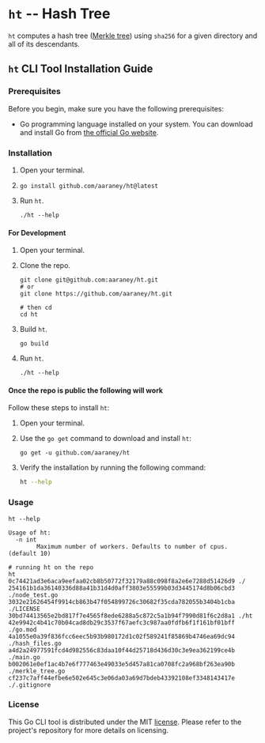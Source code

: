 # `ht` -- Hash Tree

`ht` computes a hash tree ([Merkle tree](https://en.wikipedia.org/wiki/Merkle_tree)) using `sha256`
for a given directory and all of its descendants.

## `ht` CLI Tool Installation Guide

### Prerequisites

Before you begin, make sure you have the following prerequisites:

- Go programming language installed on your system. You can download and install Go from [the official Go website](https://golang.org/dl/).

### Installation

1. Open your terminal.

2. `go install github.com/aaraney/ht@latest`

3. Run `ht`.

    ```shell
    ./ht --help
    ```

#### For Development

1. Open your terminal.

2. Clone the repo.

    ```shell
    git clone git@github.com:aaraney/ht.git
    # or
    git clone https://github.com/aaraney/ht.git

    # then cd
    cd ht
    ```

3. Build `ht`.

    ```shell
    go build
    ```

4. Run `ht`.

    ```shell
    ./ht --help
    ```

#### Once the repo is public the following will work

Follow these steps to install `ht`:

1. Open your terminal.

2. Use the `go get` command to download and install `ht`:

   ```shell
   go get -u github.com/aaraney/ht
   ```

3. Verify the installation by running the following command:

   ```bash
   ht --help
   ```

### Usage

```shell
ht --help

Usage of ht:
  -n int
        Maximum number of workers. Defaults to number of cpus. (default 10)

# running ht on the repo
ht
0c74421ad3e6aca9eefaa02cb8b50772f32179a88c098f8a2e6e7288d51426d9 ./
254161b1da36140336d88a41b31d4d0aff3803e55599b03d3445174d8b06cbd3 ./node_test.go
3032e21626454f9914cb863b47f054899726c30682f35cda782055b3404b1cba ./LICENSE
30bd74413565e2bd817f7e4565f8ede6288a5c872c5a1b94f7990d81f6c2d8a1 ./ht
42e9942c4b41c70b04cad8db29c3537f67aefc3c987aa0fdfb6f1f161bf01bff ./go.mod
4a1055e0a39f836fcc6eec5b93b980172d1c02f589241f85869b4746ea69dc94 ./hash_files.go
a4d2a24977591fcd4d982556c83daa10f44d25718d436d30c3e9ea362199ce4b ./main.go
b002061e0ef1ac4b7e6f777463e49033e5d457a81ca0708fc2a968bf263ea90b ./merkle_tree.go
cf237c7aff44efbe6e502e645c3e06da03a69d7bdeb43392108ef3348143417e ./.gitignore
```

### License

This Go CLI tool is distributed under the MIT [license](LICENSE). Please refer to the project's
repository for more details on licensing.
